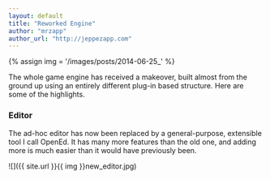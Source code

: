 ```yaml
---
layout: default
title: "Reworked Engine"
author: "mrzapp"
author_url: "http://jeppezapp.com"
---
```


{% assign img = '/images/posts/2014-06-25_' %}

The whole game engine has received a makeover, built almost from the ground up using an entirely different plug-in based structure. Here are some of the highlights.

### Editor
The ad-hoc editor has now been replaced by a general-purpose, extensible tool I call OpenEd. It has many more features than the old one, and adding more is much easier than it would have previously been.

![]({{ site.url }}{{ img }}new_editor.jpg)
